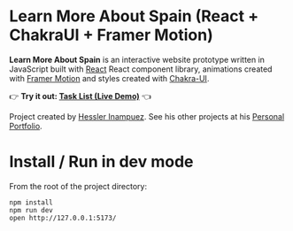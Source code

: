 Learn More About Spain (React + ChakraUI + Framer Motion)
=====================

**Learn More About Spain** is an interactive website prototype written in JavaScript built with [React](https://es.reactjs.org/) React component library, animations created with [Framer Motion](https://www.framer.com/motion/) and styles created with [Chakra-UI](https://chakra-ui.com/).

👉  **Try it out: [Task List (Live Demo)](https://fawkes11.github.io/task-manager/)**  👈

Project created by [Hessler Inampuez](https://github.com/fawkes11). See his other projects at his [Personal Portfolio](https://hessler.tech).

# Install / Run in dev mode

From the root of the project directory:

```
npm install
npm run dev
open http://127.0.0.1:5173/
```